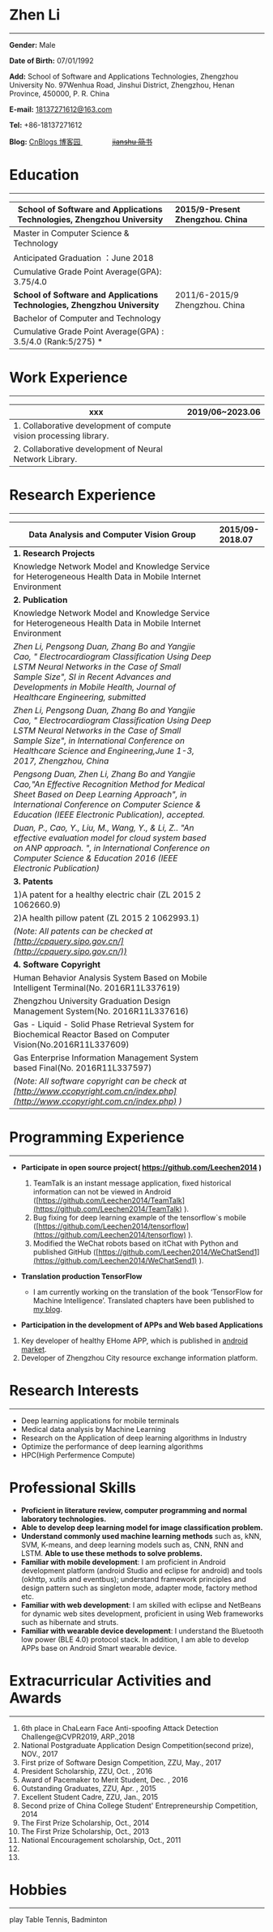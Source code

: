 
# Zhen Li
---

**Gender:** Male

**Date of Birth:** 07/01/1992

**Add:** 
        School of Software and Applications Technologies, Zhengzhou University
	No. 97Wenhua Road, Jinshui District, Zhengzhou, Henan Province,
	450000, P. R. China 

**E-mail:** 18137271612@163.com

**Tel:** 	+86-18137271612

**Blog:**	[CnBlogs 博客园 ](http://www.cnblogs.com/greentomlee/ )
                ~~[jianshu 简书 ](http://www.jianshu.com/u/afc16c889ede)~~

# Education
---

 School of Software and Applications Technologies, Zhengzhou University | 2015/9-Present Zhengzhou. China
 ------------- |:-------------
 Master in Computer Science & Technology | 
 Anticipated Graduation ：June 2018    | 
 Cumulative Grade Point Average(GPA): 3.75/4.0  |
 **School of Software and Applications Technologies, Zhengzhou University**	 | 2011/6-2015/9 Zhengzhou. China
 Bachelor of Computer and Technology  |   	
 Cumulative Grade Point Average(GPA) : 3.5/4.0  (Rank:5/275) *  |  

# Work Experience 
---

| xxx | 2019/06~2023.06 |
|--|:--|
| 1. Collaborative development of compute vision processing library. |  |
| 2. Collaborative development of Neural Network Library. |  |


# Research Experience 
---  

| Data Analysis and Computer Vision Group |  2015/09-2018.07 |
------|:----
**1. Research Projects** |    
Knowledge Network Model and Knowledge Service for Heterogeneous Health Data in Mobile Internet Environment |  
**2. Publication** |  
Knowledge Network Model and Knowledge Service for Heterogeneous Health Data in Mobile Internet Environment |  
 *Zhen Li, Pengsong Duan, Zhang Bo and Yangjie Cao, " Electrocardiogram Classification Using Deep LSTM Neural Networks in the Case of Small Sample Size", SI in Recent Advances and Developments in Mobile Health, Journal of Healthcare Engineering, submitted* |
 *Zhen Li, Pengsong Duan, Zhang Bo and Yangjie Cao, " Electrocardiogram Classification Using Deep LSTM Neural Networks in the Case of Small Sample Size", in International Conference on Healthcare Science and Engineering,June 1-3, 2017, Zhengzhou, China* | 
*Pengsong Duan, Zhen Li, Zhang Bo and Yangjie Cao,"An Effective Recognition Method for Medical Sheet Based on Deep Learning Approach", in International Conference on Computer Science & Education (IEEE Electronic Publication), accepted.* | 
*Duan, P., Cao, Y., Liu, M., Wang, Y., & Li, Z.. "An effective evaluation model for cloud system based on ANP approach. ", in International Conference on Computer Science & Education 2016 (IEEE Electronic Publication)* |  
**3. Patents** | 
1)A patent for a healthy electric chair (ZL 2015 2 1062660.9) |  
2)A health pillow patent (ZL 2015 2 1062993.1) | 
*(Note: All patents can be checked at [http://cpquery.sipo.gov.cn/](http://cpquery.sipo.gov.cn/))* | 
**4. Software Copyright** |  
Human Behavior Analysis System Based on Mobile Intelligent Terminal(No. 2016R11L337619) |  
Zhengzhou University Graduation Design Management System(No. 2016R11L337616) |  
Gas - Liquid - Solid Phase Retrieval System for Biochemical Reactor Based on Computer Vision(No.2016R11L337609) |  
Gas Enterprise Information Management System based Final(No. 2016R11L337597) |  
*(Note: All software copyright can be check at [http://www.ccopyright.com.cn/index.php](http://www.ccopyright.com.cn/index.php) )* |


# Programming Experience
---

- **Participate in open source project( https://github.com/Leechen2014 )**
  1.   TeamTalk is an instant message application, fixed historical information can not be viewed in Android ([https://github.com/Leechen2014/TeamTalk](https://github.com/Leechen2014/TeamTalk) ).
  2.   Bug fixing for deep learning example of the tensorflow`s mobile ([https://github.com/Leechen2014/tensorflow](https://github.com/Leechen2014/tensorflow) ).
  3.   Modified the WeChat robots based on itChat with Python and published GitHub ([https://github.com/Leechen2014/WeChatSend1](https://github.com/Leechen2014/WeChatSend1) ).
- **Translation production TensorFlow**

  *  I am currently working on the translation of the book ‘TensorFlow for Machine Intelligence’. Translated chapters have been published to [my blog](http://www.jianshu.com/nb/9303991).

-  **Participation in the development of APPs and Web based Applications**
  1.  Key developer of healthy EHome APP, which is published in [android market](http://sj.qq.com/myapp/detail.htm?apkName=com.zzu.ehome.main.ehome ).
  2.  Developer of Zhengzhou City resource exchange information platform.

# Research Interests
---

- Deep learning applications for mobile terminals
- Medical data analysis by Machine Learning
- Research on the Application of deep learning algorithms in Industry
- Optimize the performance of deep learning algorithms
- HPC(High Perfermence Compute)

# Professional Skills
- **Proficient in literature review, computer programming and normal laboratory technologies.**
- **Able to develop deep learning model for image classification problem.**
- **Understand commonly used machine learning methods** such as, kNN, SVM, K-means, and deep learning models such as, CNN, RNN and LSTM. **Able to use these methods to solve problems.**
- **Familiar with mobile development**: I am proficient in Android development platform (android Studio and eclipse for android) and tools (okhttp, xutils and eventbus); understand framework principles and design pattern such as singleton mode, adapter mode, factory method etc.
- **Familiar with web development**: I am skilled with eclipse and NetBeans for dynamic web sites development, proficient in using Web frameworks such as hibernate and struts.
- **Familiar with wearable device development**: I understand the Bluetooth low power (BLE 4.0) protocol stack. In addition, I am able to develop APPs base on Android Smart wearable device.


# Extracurricular Activities and Awards
---

1.  6th place in ChaLearn Face Anti-spoofing Attack Detection Challenge@CVPR2019, ARP.,2018
2.  National Postgraduate Application Design Competition(second prize), NOV., 2017
3.	First prize of Software Design Competition, ZZU, May., 2017
4.	President Scholarship, ZZU, Oct. , 2016
5.	Award of Pacemaker to Merit Student, Dec. , 2016
6.	Outstanding Graduates, ZZU, Apr. , 2015
7.	Excellent Student Cadre, ZZU, Jan., 2015
8.	Second prize of China College Student' Entrepreneurship Competition, 2014
9.	The First Prize Scholarship, Oct., 2014
10.	The First Prize Scholarship, Oct., 2013
11.	National Encouragement scholarship, Oct., 2011
12.	
13.	

# Hobbies
---
play Table Tennis, Badminton
